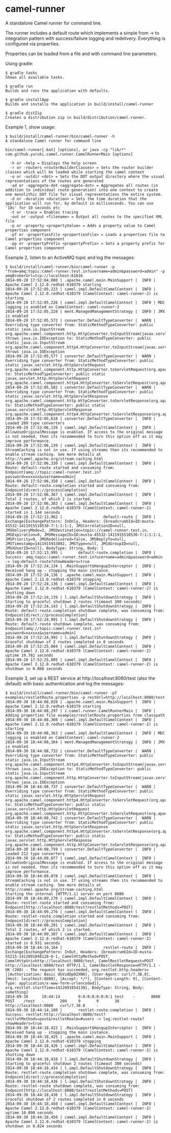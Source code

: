 camel-runner
============

A standalone Camel runner for command line.

The runner includes a default route which implements a simple from -> to integration pattern with success/failure logging and redelivery.
Everything is configured via properties.

Properties can be loaded from a file and with command line parameters.

Using gradle:

    $ gradle tasks
    Shows all available tasks.

    $ gradle run
    Builds and runs the application with defaults.
    
    $ gradle installApp
    Builds and installs the application in build/install/camel-runner
    
    $ gradle distZip
    Creates a distribution zip in build/distribution/camel-runner.

Example 1, show usage:

    $ build/install/camel-runner/bin/camel-runner -h
    A standalone Camel runner for command line
    
    bin/camel-runner[.bat] [options], or java -cp "lib/*" com.github.yuruki.camel.runner.CamelRunnerMain [options]
    
      -h or -help = Displays the help screen
      -r or -routers <routerBuilderClasses> = Sets the router builder classes which will be loaded while starting the camel context
      -o or -outdir <dot> = Sets the DOT output directory where the visual representations of the routes are generated
      -ad or -aggregate-dot <aggregate-dot> = Aggregates all routes (in addition to individual route generation) into one context to create one monolithic DOT file for visual representations the entire system.
      -d or -duration <duration> = Sets the time duration that the application will run for, by default in milliseconds. You can use '10s' for 10 seconds etc
      -t or -trace = Enables tracing
      -out or -output <filename> = Output all routes to the specified XML file
      -p or -property <propertyValue> = Adds a property value to Camel properties component
      -pf or -propertiesFile <propertiesFile> = Loads a properties file to Camel properties component
      -pp or -propertyPrefix <propertyPrefix> = Sets a property prefix for Camel properties component

Example 2, listen to an ActiveMQ topic and log the messages:

    $ build/install/camel-runner/bin/camel-runner -p "from=amq:topic:camel-runner.test.in?username=admin&password=admin" -p amqBrokerUrl=tcp://localhost:61616
    2014-09-28 17:52:04,880 | .apache.camel.main.MainSupport |  INFO | Apache Camel 2.12.0.redhat-610379 starting
    2014-09-28 17:52:05,223 | camel.impl.DefaultCamelContext |  INFO | Apache Camel 2.12.0.redhat-610379 (CamelContext: camel-runner-2) is starting
    2014-09-28 17:52:05,226 | camel.impl.DefaultCamelContext |  INFO | MDC logging is enabled on CamelContext: camel-runner-2
    2014-09-28 17:52:05,228 | ment.ManagedManagementStrategy |  INFO | JMX is enabled
    2014-09-28 17:52:05,572 | converter.DefaultTypeConverter |  WARN | Overriding type converter from: StaticMethodTypeConverter: public static java.io.InputStream org.apache.camel.component.http.HttpConverter.toInputStream(javax.servlet.http.HttpServletRequest,org.apache.camel.Exchange) throws java.io.IOException to: StaticMethodTypeConverter: public static java.io.InputStream org.apache.camel.component.http4.HttpConverter.toInputStream(javax.servlet.http.HttpServletRequest,org.apache.camel.Exchange) throws java.io.IOException
    2014-09-28 17:52:05,577 | converter.DefaultTypeConverter |  WARN | Overriding type converter from: StaticMethodTypeConverter: public static javax.servlet.http.HttpServletRequest org.apache.camel.component.http.HttpConverter.toServletRequest(org.apache.camel.Message) to: StaticMethodTypeConverter: public static javax.servlet.http.HttpServletRequest org.apache.camel.component.http4.HttpConverter.toServletRequest(org.apache.camel.Message)
    2014-09-28 17:52:05,582 | converter.DefaultTypeConverter |  WARN | Overriding type converter from: StaticMethodTypeConverter: public static javax.servlet.http.HttpServletResponse org.apache.camel.component.http.HttpConverter.toServletResponse(org.apache.camel.Message) to: StaticMethodTypeConverter: public static javax.servlet.http.HttpServletResponse org.apache.camel.component.http4.HttpConverter.toServletResponse(org.apache.camel.Message)
    2014-09-28 17:52:05,618 | converter.DefaultTypeConverter |  INFO | Loaded 209 type converters
    2014-09-28 17:52:06,139 | camel.impl.DefaultCamelContext |  INFO | AllowUseOriginalMessage is enabled. If access to the original message is not needed, then its recommended to turn this option off as it may improve performance.
    2014-09-28 17:52:06,139 | camel.impl.DefaultCamelContext |  INFO | StreamCaching is not in use. If using streams then its recommended to enable stream caching. See more details at http://camel.apache.org/stream-caching.html
    2014-09-28 17:52:06,330 | camel.impl.DefaultCamelContext |  INFO | Route: default-route started and consuming from: Endpoint[amq://topic:camel-runner.test.in?password=xxxxxx&username=admin]
    2014-09-28 17:52:06,350 | camel.impl.DefaultCamelContext |  INFO | Route: default-route.completion started and consuming from: Endpoint[direct://processCompletion]
    2014-09-28 17:52:06,367 | camel.impl.DefaultCamelContext |  INFO | Total 2 routes, of which 2 is started.
    2014-09-28 17:52:06,383 | camel.impl.DefaultCamelContext |  INFO | Apache Camel 2.12.0.redhat-610379 (CamelContext: camel-runner-2) started in 1.144 seconds
    2014-09-28 17:52:13,962 |                  default-route |  INFO | Exchange[ExchangePattern: InOnly, Headers: {breadcrumbId=ID:musta-45532-1411915510530-7:1:1:1:1, JMSCorrelationID=null, JMSDeliveryMode=2, JMSDestination=topic://camel-runner.test.in, JMSExpiration=0, JMSMessageID=ID:musta-45532-1411915510530-7:1:1:1:1, JMSPriority=0, JMSRedelivered=false, JMSReplyTo=null, JMSTimestamp=1411915933892, JMSType=null, JMSXGroupID=null, JMSXUserID=null}, BodyType: String, Body: ]
    2014-09-28 17:52:13,995 |       default-route.completion |  INFO | Success: amq:topic:camel-runner.test.in?username=admin&password=admin -> log:default-route?showHeaders=true
    2014-09-28 17:52:24,134 | .MainSupport$HangupInterceptor |  INFO | Received hang up - stopping the main instance.
    2014-09-28 17:52:24,136 | .apache.camel.main.MainSupport |  INFO | Apache Camel 2.12.0.redhat-610379 stopping
    2014-09-28 17:52:24,136 | camel.impl.DefaultCamelContext |  INFO | Apache Camel 2.12.0.redhat-610379 (CamelContext: camel-runner-2) is shutting down
    2014-09-28 17:52:24,139 | l.impl.DefaultShutdownStrategy |  INFO | Starting to graceful shutdown 2 routes (timeout 300 seconds)
    2014-09-28 17:52:24,143 | l.impl.DefaultShutdownStrategy |  INFO | Route: default-route.completion shutdown complete, was consuming from: Endpoint[direct://processCompletion]
    2014-09-28 17:52:24,991 | l.impl.DefaultShutdownStrategy |  INFO | Route: default-route shutdown complete, was consuming from: Endpoint[amq://topic:camel-runner.test.in?password=xxxxxx&username=admin]
    2014-09-28 17:52:24,992 | l.impl.DefaultShutdownStrategy |  INFO | Graceful shutdown of 2 routes completed in 0 seconds
    2014-09-28 17:52:25,004 | camel.impl.DefaultCamelContext |  INFO | Apache Camel 2.12.0.redhat-610379 (CamelContext: camel-runner-2) uptime 19.782 seconds
    2014-09-28 17:52:25,005 | camel.impl.DefaultCamelContext |  INFO | Apache Camel 2.12.0.redhat-610379 (CamelContext: camel-runner-2) is shutdown in 0.868 seconds

Example 3, set up a REST service at http://localhost:8080/test (also the default) with basic authentication and log the messages:

    $ build/install/camel-runner/bin/camel-runner -pf examples/restletRoute.properties -p restUrl=http://localhost:8080/test
    2014-09-30 18:44:08,028 | .apache.camel.main.MainSupport |  INFO | Apache Camel 2.12.0.redhat-610379 starting
    2014-09-30 18:44:08,297 | i.camel.runner.CamelRunnerMain |  INFO | Adding properties file examples/restletRoute.properties from classpath
    2014-09-30 18:44:08,360 | camel.impl.DefaultCamelContext |  INFO | Apache Camel 2.12.0.redhat-610379 (CamelContext: camel-runner-2) is starting
    2014-09-30 18:44:08,363 | camel.impl.DefaultCamelContext |  INFO | MDC logging is enabled on CamelContext: camel-runner-2
    2014-09-30 18:44:08,364 | ment.ManagedManagementStrategy |  INFO | JMX is enabled
    2014-09-30 18:44:08,732 | converter.DefaultTypeConverter |  WARN | Overriding type converter from: StaticMethodTypeConverter: public static java.io.InputStream org.apache.camel.component.http4.HttpConverter.toInputStream(javax.servlet.http.HttpServletRequest,org.apache.camel.Exchange) throws java.io.IOException to: StaticMethodTypeConverter: public static java.io.InputStream org.apache.camel.component.http.HttpConverter.toInputStream(javax.servlet.http.HttpServletRequest,org.apache.camel.Exchange) throws java.io.IOException
    2014-09-30 18:44:08,737 | converter.DefaultTypeConverter |  WARN | Overriding type converter from: StaticMethodTypeConverter: public static javax.servlet.http.HttpServletRequest org.apache.camel.component.http4.HttpConverter.toServletRequest(org.apache.camel.Message) to: StaticMethodTypeConverter: public static javax.servlet.http.HttpServletRequest org.apache.camel.component.http.HttpConverter.toServletRequest(org.apache.camel.Message)
    2014-09-30 18:44:08,742 | converter.DefaultTypeConverter |  WARN | Overriding type converter from: StaticMethodTypeConverter: public static javax.servlet.http.HttpServletResponse org.apache.camel.component.http4.HttpConverter.toServletResponse(org.apache.camel.Message) to: StaticMethodTypeConverter: public static javax.servlet.http.HttpServletResponse org.apache.camel.component.http.HttpConverter.toServletResponse(org.apache.camel.Message)
    2014-09-30 18:44:08,759 | converter.DefaultTypeConverter |  INFO | Loaded 212 type converters
    2014-09-30 18:44:09,077 | camel.impl.DefaultCamelContext |  INFO | AllowUseOriginalMessage is enabled. If access to the original message is not needed, then its recommended to turn this option off as it may improve performance.
    2014-09-30 18:44:09,078 | camel.impl.DefaultCamelContext |  INFO | StreamCaching is not in use. If using streams then its recommended to enable stream caching. See more details at http://camel.apache.org/stream-caching.html
    Starting the internal [HTTP/1.1] server on port 8080
    2014-09-30 18:44:09,270 | camel.impl.DefaultCamelContext |  INFO | Route: restlet-route started and consuming from: Endpoint[http://localhost:8080/test?restletMethods=POST]
    2014-09-30 18:44:09,276 | camel.impl.DefaultCamelContext |  INFO | Route: restlet-route.completion started and consuming from: Endpoint[direct://processCompletion]
    2014-09-30 18:44:09,291 | camel.impl.DefaultCamelContext |  INFO | Total 2 routes, of which 2 is started.
    2014-09-30 18:44:09,307 | camel.impl.DefaultCamelContext |  INFO | Apache Camel 2.12.0.redhat-610379 (CamelContext: camel-runner-2) started in 0.931 seconds
    2014-09-30 18:44:14,164 |                  restlet-route |  INFO | Exchange[ExchangePattern: InOut, Headers: {breadcrumbId=ID-musta-55215-1412091848128-0-1, CamelHttpMethod=POST, CamelHttpUri=http://localhost:8080/test, CamelRestletRequest=POST http://localhost:8080/test HTTP/1.1, CamelRestletResponse=HTTP/1.1 - OK (200) - The request has succeeded, org.restlet.http.headers=[[Authorization: Basic dGVzdDp0ZXN0], [User-Agent: curl/7.38.0], [Host: localhost:8080], [Accept: */*], [Content-Length: 9], [Content-Type: application/x-www-form-urlencoded]], org.restlet.startTime=1412091854130}, BodyType: String, Body: something]
    2014-09-30      18:44:14        0:0:0:0:0:0:0:1 test    -       8080    POST    /test   -       200     9       9       38      http://localhost:8080   curl/7.38.0     -
    2014-09-30 18:44:14,180 |       restlet-route.completion |  INFO | Success: restlet:http://localhost:8080/test?restletMethods=post&restletRealm=#users -> log:restlet-route?showHeaders=true
    2014-09-30 18:44:18,422 | .MainSupport$HangupInterceptor |  INFO | Received hang up - stopping the main instance.
    2014-09-30 18:44:18,425 | .apache.camel.main.MainSupport |  INFO | Apache Camel 2.12.0.redhat-610379 stopping
    2014-09-30 18:44:18,426 | camel.impl.DefaultCamelContext |  INFO | Apache Camel 2.12.0.redhat-610379 (CamelContext: camel-runner-2) is shutting down
    2014-09-30 18:44:18,428 | l.impl.DefaultShutdownStrategy |  INFO | Starting to graceful shutdown 2 routes (timeout 300 seconds)
    2014-09-30 18:44:18,434 | l.impl.DefaultShutdownStrategy |  INFO | Route: restlet-route.completion shutdown complete, was consuming from: Endpoint[direct://processCompletion]
    2014-09-30 18:44:18,436 | l.impl.DefaultShutdownStrategy |  INFO | Route: restlet-route shutdown complete, was consuming from: Endpoint[http://localhost:8080/test?restletMethods=POST]
    2014-09-30 18:44:18,436 | l.impl.DefaultShutdownStrategy |  INFO | Graceful shutdown of 2 routes completed in 0 seconds
    2014-09-30 18:44:18,450 | camel.impl.DefaultCamelContext |  INFO | Apache Camel 2.12.0.redhat-610379 (CamelContext: camel-runner-2) uptime 10.090 seconds
    2014-09-30 18:44:18,450 | camel.impl.DefaultCamelContext |  INFO | Apache Camel 2.12.0.redhat-610379 (CamelContext: camel-runner-2) is shutdown in 0.024 seconds
